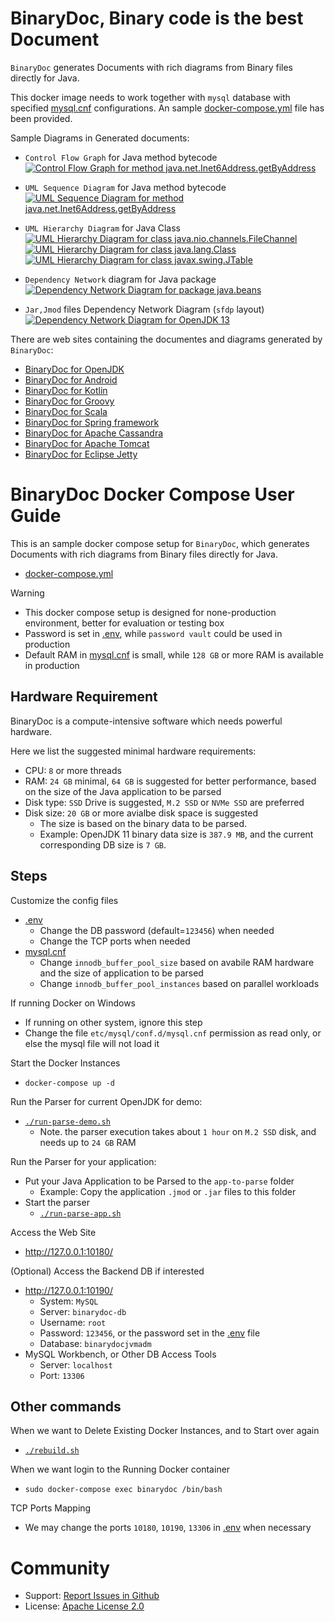 # BinaryDoc, Binary code is the best Document

`BinaryDoc` generates Documents with rich diagrams from Binary files directly for Java.

This docker image needs to work together with `mysql` database with specified [mysql.cnf](https://github.com/fuiny/binarydoc-docker/blob/master/etc/mysql/conf.d/mysql.cnf) configurations. An sample [docker-compose.yml](https://github.com/fuiny/binarydoc-docker/blob/master/docker-compose.yml "Pre-configured BinaryDoc Docker Compose file") file has been provided.


Sample Diagrams in Generated documents:

- `Control Flow Graph` for Java method bytecode
[![Control Flow Graph for method java.net.Inet6Address.getByAddress](https://github.com/fuiny/binarydoc-help/raw/master/samples/cfg_java_method_java.net.Inet6Address_getByAddress.png)](https://github.com/fuiny/binarydoc-help/blob/master/samples/cfg_java_method_java.net.Inet6Address_getByAddress.pdf)

- `UML Sequence Diagram` for Java method bytecode
[![UML Sequence Diagram for method java.net.Inet6Address.getByAddress](https://github.com/fuiny/binarydoc-help/raw/master/samples/uml_sequence_java_method_java.net.Inet6Address_getByAddress.png)](https://github.com/fuiny/binarydoc-help/blob/master/samples/uml_sequence_java_method_java.net.Inet6Address_getByAddress.pdf)

- `UML Hierarchy Diagram` for Java Class
[![UML Hierarchy Diagram for class java.nio.channels.FileChannel](https://github.com/fuiny/binarydoc-help/raw/master/samples/uml_java_java.nio.channels.FileChannel_hierarchy.png)](https://github.com/fuiny/binarydoc-help/blob/master/samples/uml_java_java.nio.channels.FileChannel_hierarchy.pdf)
[![UML Hierarchy Diagram for class java.lang.Class](https://github.com/fuiny/binarydoc-help/raw/master/samples/uml_java_java.lang.Class_hierarchy.png)](https://github.com/fuiny/binarydoc-help/raw/master/samples/uml_java_java.lang.Class_hierarchy.pdf)
[![UML Hierarchy Diagram for class javax.swing.JTable](https://github.com/fuiny/binarydoc-help/raw/master/samples/uml_java_javax.swing.JTable_hierarchy.png)](https://github.com/fuiny/binarydoc-help/raw/master/samples/uml_java_javax.swing.JTable_hierarchy.pdf)

- `Dependency Network` diagram for Java package
[![Dependency Network Diagram for package java.beans](https://github.com/fuiny/binarydoc-help/raw/master/samples/dn_java_package_java.beans.png)](https://github.com/fuiny/binarydoc-help/raw/master/samples/dn_java_package_java.beans.pdf)

- `Jar,Jmod` files Dependency Network Diagram (`sfdp` layout)
[![Dependency Network Diagram for OpenJDK 13](https://github.com/fuiny/binarydoc-help/raw/master/samples/dn_files_gav_openjdk-net.java-openjdk-13.0_sfdp.png)](https://github.com/fuiny/binarydoc-help/blob/master/samples/dn_files_gav_openjdk-net.java-openjdk-13.0_sfdp.pdf)


There are web sites containing the documentes and diagrams generated by `BinaryDoc`:
- [BinaryDoc for OpenJDK](https://openjdk.binarydoc.org/)
- [BinaryDoc for Android](https://android.binarydoc.org/)
- [BinaryDoc for Kotlin](https://kotlin.binarydoc.org/)
- [BinaryDoc for Groovy](https://groovy.binarydoc.org/)
- [BinaryDoc for Scala](https://scala.binarydoc.org/)
- [BinaryDoc for Spring framework](https://spring.binarydoc.org/)
- [BinaryDoc for Apache Cassandra](https://apache-cassandra.binarydoc.org/)
- [BinaryDoc for Apache Tomcat](https://apache-tomcat.binarydoc.org/)
- [BinaryDoc for Eclipse Jetty](https://eclipse-jetty.binarydoc.org/)


# BinaryDoc Docker Compose User Guide

This is an sample docker compose setup for `BinaryDoc`, which generates Documents with rich diagrams from Binary files directly for Java.

- [docker-compose.yml](https://github.com/fuiny/binarydoc-docker/blob/master/docker-compose.yml)

Warning
- This docker compose setup is designed for none-production environment, better for evaluation or testing box
- Password is set in [.env](https://github.com/fuiny/binarydoc-docker/blob/master/.env), while `password vault` could be used in production
- Default RAM in [mysql.cnf](https://github.com/fuiny/binarydoc-docker/blob/master/etc/mysql/conf.d/mysql.cnf) is small, while `128 GB` or more RAM is available in production

## Hardware Requirement

BinaryDoc is a compute-intensive software which needs powerful hardware.

Here we list the suggested minimal hardware requirements:

- CPU: `8` or more threads
- RAM: `24 GB` minimal,  `64 GB` is suggested for better performance, based on the size of the Java application to be parsed
- Disk type: `SSD` Drive is suggested, `M.2 SSD` or `NVMe SSD` are preferred
- Disk size: `20 GB` or more avialbe disk space is suggested
  - The size is based on the binary data to be parsed.
  - Example: OpenJDK 11 binary data size is `387.9 MB`, and the current corresponding DB size is `7 GB`.

## Steps

Customize the config files
- [.env](https://github.com/fuiny/binarydoc-docker/blob/master/.env)
  - Change the DB password (default=`123456`) when needed
  - Change the TCP ports when needed
- [mysql.cnf](https://github.com/fuiny/binarydoc-docker/blob/master/etc/mysql/conf.d/mysql.cnf)
  - Change `innodb_buffer_pool_size` based on avabile RAM hardware and the size of application to be parsed
  - Change `innodb_buffer_pool_instances` based on parallel workloads

If running Docker on Windows
- If running on other system, ignore this step
- Change the file `etc/mysql/conf.d/mysql.cnf` permission as read only, or else the mysql file will not load it

Start the Docker Instances
- `docker-compose up -d`

Run the Parser for current OpenJDK for demo:
- [`./run-parse-demo.sh`](https://github.com/fuiny/binarydoc-docker/blob/master/run-parse-demo.sh)
  - Note. the parser execution takes about `1 hour` on `M.2 SSD` disk, and needs up to `24 GB` RAM

Run the Parser for your application:
- Put your Java Application to be Parsed to the `app-to-parse` folder
  - Example: Copy the application `.jmod` or `.jar` files to this folder
- Start the parser
  - [`./run-parse-app.sh`](https://github.com/fuiny/binarydoc-docker/blob/master/run-parse-app.sh)

Access the Web Site
- http://127.0.0.1:10180/

(Optional) Access the Backend DB if interested
- http://127.0.0.1:10190/
  - System: `MySQL`
  - Server: `binarydoc-db`
  - Username: `root`
  - Password: `123456`, or the password set in the [.env](https://github.com/fuiny/binarydoc-docker/blob/master/.env) file
  - Database: `binarydocjvmadm`
- MySQL Workbench, or Other DB Access Tools
  - Server: `localhost`
  - Port: `13306`

## Other commands

When we want to Delete Existing Docker Instances, and to Start over again
- [`./rebuild.sh`](https://github.com/fuiny/binarydoc-docker/blob/master/rebuild.sh)

When we want login to the Running Docker container
- `sudo docker-compose exec binarydoc /bin/bash`

TCP Ports Mapping
- We may change the ports `10180`, `10190`, `13306` in [.env](https://github.com/fuiny/binarydoc-docker/blob/master/.env) when necessary


# Community

- Support: [Report Issues in Github](https://github.com/fuiny/binarydoc-docker/issues)
- License: [Apache License 2.0](https://www.apache.org/licenses/LICENSE-2.0)

